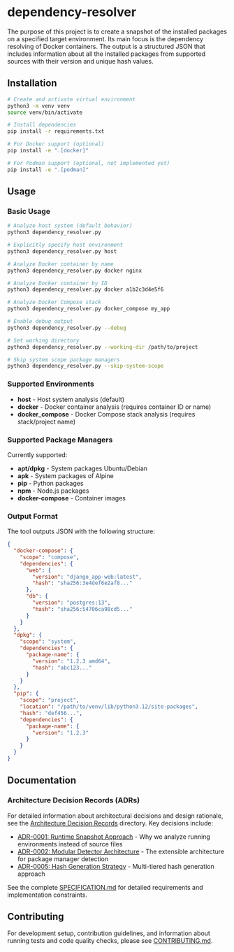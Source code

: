 # dependency-resolver

The purpose of this project is to create a snapshot of the installed packages on a specified target environment.
Its main focus is the dependency resolving of Docker containers.
The output is a structured JSON that includes information about all the installed packages from supported sources with their version and unique hash values.

## Installation

```bash
# Create and activate virtual environment
python3 -m venv venv
source venv/bin/activate

# Install dependencies
pip install -r requirements.txt

# For Docker support (optional)
pip install -e ".[docker]"

# For Podman support (optional, not implemented yet)
pip install -e ".[podman]"
```

## Usage

### Basic Usage

```bash
# Analyze host system (default behavior)
python3 dependency_resolver.py

# Explicitly specify host environment
python3 dependency_resolver.py host

# Analyze Docker container by name
python3 dependency_resolver.py docker nginx

# Analyze Docker container by ID
python3 dependency_resolver.py docker a1b2c3d4e5f6

# Analyze Docker Compose stack
python3 dependency_resolver.py docker_compose my_app

# Enable debug output
python3 dependency_resolver.py --debug

# Set working directory
python3 dependency_resolver.py --working-dir /path/to/project

# Skip system scope package managers
python3 dependency_resolver.py --skip-system-scope
```

### Supported Environments

- **host** - Host system analysis (default)
- **docker** - Docker container analysis (requires container ID or name)
- **docker_compose** - Docker Compose stack analysis (requires stack/project name)

### Supported Package Managers

Currently supported:

- **apt/dpkg** - System packages Ubuntu/Debian
- **apk** - System packages of Alpine
- **pip** - Python packages
- **npm** - Node.js packages
- **docker-compose** - Container images

### Output Format

The tool outputs JSON with the following structure:

```json
{
  "docker-compose": {
    "scope": "compose",
    "dependencies": {
      "web": {
        "version": "django_app-web:latest",
        "hash": "sha256:3e4def6e2af8..."
      },
      "db": {
        "version": "postgres:13",
        "hash": "sha256:54706ca98cd5..."
      }
    }
  },
  "dpkg": {
    "scope": "system",
    "dependencies": {
      "package-name": {
        "version": "1.2.3 amd64",
        "hash": "abc123..."
      }
    }
  },
  "pip": {
    "scope": "project",
    "location": "/path/to/venv/lib/python3.12/site-packages",
    "hash": "def456...",
    "dependencies": {
      "package-name": {
        "version": "1.2.3"
      }
    }
  }
}
```

## Documentation

### Architecture Decision Records (ADRs)

For detailed information about architectural decisions and design rationale, see the [Architecture Decision Records](./docs/adr/) directory. Key decisions include:

- [ADR-0001: Runtime Snapshot Approach](./docs/adr/0001-runtime-snapshot-approach.md) - Why we analyze running environments instead of source files
- [ADR-0002: Modular Detector Architecture](./docs/adr/0002-modular-detector-architecture.md) - The extensible architecture for package manager detection
- [ADR-0005: Hash Generation Strategy](./docs/adr/0005-hash-generation-strategy.md) - Multi-tiered hash generation approach

See the complete [SPECIFICATION.md](./SPECIFICATION.md) for detailed requirements and implementation constraints.

## Contributing

For development setup, contribution guidelines, and information about running tests and code quality checks, please see [CONTRIBUTING.md](./CONTRIBUTING.md).
